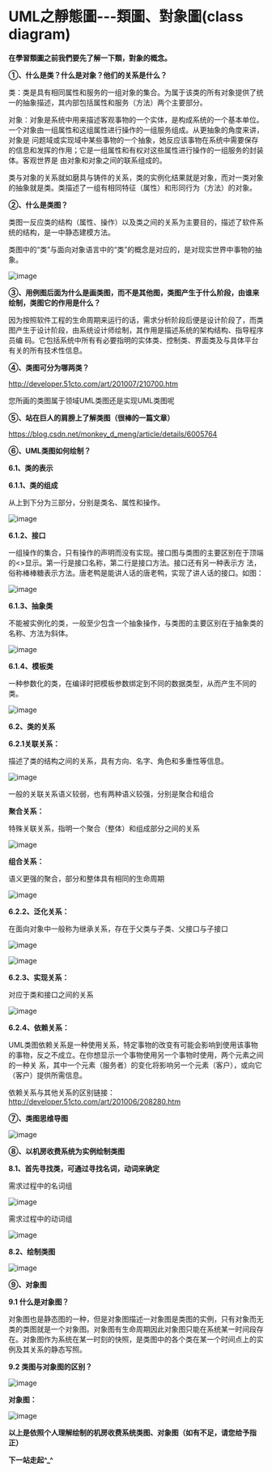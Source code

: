 # UML之靜態圖---類圖、對象圖(class diagram)
**在學習類圖之前我們要先了解一下類，對象的概念。**

**①、什么是类？什么是对象？他们的关系是什么？**

类：类是具有相同属性和服务的一组对象的集合。为属于该类的所有对象提供了统一的抽象描述，其内部包括属性和服务（方法）两个主要部分。

对象：对象是系统中用来描述客观事物的一个实体，是构成系统的一个基本单位。一个对象由一组属性和这组属性进行操作的一组服务组成。从更抽象的角度来讲，对象是
问题域或实现域中某些事物的一个抽象，她反应该事物在系统中需要保存的信息和发挥的作用；它是一组属性和有权对这些属性进行操作的一组服务的封装体。客观世界是
由对象和对象之间的联系组成的。

类与对象的关系就如磨具与铸件的关系，类的实例化结果就是对象，而对一类对象的抽象就是类。类描述了一组有相同特征（属性）和形同行为（方法）的对象。

**②、什么是类图？**

类图一反应类的结构（属性、操作）以及类之间的关系为主要目的，描述了软件系统的结构，是一中静态建模方法。

类图中的“类”与面向对象语言中的“类”的概念是对应的，是对现实世界中事物的抽象。

![image](https://github.com/11024117/SEM/blob/main/0.png)

**③、用例图后面为什么是画类图，而不是其他图，类图产生于什么阶段，由谁来绘制，类图它的作用是什么？**

因为按照软件工程的生命周期来运行的话，需求分析阶段后便是设计阶段了，而类图产生于设计阶段，由系统设计师绘制，其作用是描述系统的架构结构、指导程序员编
码。它包括系统中所有有必要指明的实体类、控制类、界面类及与具体平台有关的所有技术性信息。

**④、类图可分为哪两类？**

http://developer.51cto.com/art/201007/210700.htm

您所画的类图属于领域UML类图还是实现UML类图呢

**⑤、站在巨人的肩膀上了解类图（很棒的一篇文章）**

https://blog.csdn.net/monkey_d_meng/article/details/6005764

**⑥、UML类图如何绘制？**

**6.1、类的表示**

**6.1.1、类的组成**

从上到下分为三部分，分别是类名、属性和操作。

![image](https://github.com/11024117/SEM/blob/main/6.1.1.png)

**6.1.2、接口**

一组操作的集合，只有操作的声明而没有实现。接口图与类图的主要区别在于顶端的<<interface>>显示。第一行是接口名称，第二行是接口方法。接口还有另一种表示方
法，俗称棒棒糖表示方法。唐老鸭是能讲人话的唐老鸭，实现了讲人话的接口。如图：

![image](https://github.com/11024117/SEM/blob/main/6.1.2.png)

**6.1.3、抽象类**

不能被实例化的类，一般至少包含一个抽象操作，与类图的主要区别在于抽象类的名称、方法为斜体。

![image]()

**6.1.4、模板类**

一种参数化的类，在编译时把模板参数绑定到不同的数据类型，从而产生不同的类。

![image]()

**6.2、类的关系**

**6.2.1关联关系：**

描述了类的结构之间的关系，具有方向、名字、角色和多重性等信息。

![image]()

一般的关联关系语义较弱，也有两种语义较强，分别是聚合和组合

**聚合关系：**

特殊关联关系，指明一个聚合（整体）和组成部分之间的关系

![image](https://github.com/11024117/SEM/blob/main/6.2.2.drawio.png)

**组合关系：**

语义更强的聚合，部分和整体具有相同的生命周期

![image](https://github.com/11024117/SEM/blob/main/6.2.1%E7%B5%84%E5%90%88%E9%97%9C%E4%BF%82.drawio.png)

**6.2.2、泛化关系：**

在面向对象中一般称为继承关系，存在于父类与子类、父接口与子接口

![image](https://github.com/11024117/SEM/blob/main/6.2.2%E6%B3%9B%E5%8C%96%E9%97%9C%E4%BF%82.drawio.png)

![image](https://github.com/11024117/SEM/blob/main/6.2.2%E6%B3%9B%E5%8C%96%E9%97%9C%E4%BF%822.drawio.png)

**6.2.3、实现关系：**

对应于类和接口之间的关系

![image](https://github.com/11024117/SEM/blob/main/6.3.3%E5%AF%A6%E7%8F%BE%E9%97%9C%E4%BF%82.drawio.png)

**6.2.4、依赖关系：**

UML类图依赖关系是一种使用关系，特定事物的改变有可能会影响到使用该事物的事物，反之不成立。在你想显示一个事物使用另一个事物时使用，两个元素之间的一种关
系，其中一个元素（服务者）的变化将影响另一个元素（客户），或向它（客户）提供所需信息。

依赖关系与其他关系的区别链接：http://developer.51cto.com/art/201006/208280.htm

**⑦、类图思维导图**

![image](https://github.com/11024117/SEM/blob/main/7.%E9%A1%9E%E5%9C%96%E6%80%9D%E7%B6%AD%E5%B0%8E%E5%9C%96.png)

**⑧、以机房收费系统为实例绘制类图**

**8.1、首先寻找类，可通过寻找名词，动词来确定**

需求过程中的名词组

![image](https://github.com/11024117/SEM/blob/main/8.1%E5%90%8D%E8%A9%9E%E7%B5%84.drawio.png)

需求过程中的动词组

![image](https://github.com/11024117/SEM/blob/main/8.1%E5%8B%95%E8%A9%9E%E7%B5%84.drawio.png)

**8.2、绘制类图**

![image](https://github.com/11024117/SEM/blob/main/8.2.drawio.png)

**⑨、对象图**

**9.1 什么是对象图？**

对象图也是静态图的一种，但是对象图描述一对象图是类图的实例，只有对象而无类的类图就是一个对象图。对象图有生命周期因此对象图只能在系统某一时间段存在。对象图作为系统在某一时刻的快照，是类图中的各个类在某一个时间点上的实例及其关系的静态写照。

**9.2 类图与对象图的区别？**

![image]()

**对象图：**

![image](https://github.com/11024117/SEM/blob/main/%E6%9C%80%E5%BA%95%E5%B0%8D%E8%B1%A1%E5%9C%96.drawio.png)

**以上是依照个人理解绘制的机房收费系统类图、对象图（如有不足，请您给予指正）**

**下一站走起^_^**
